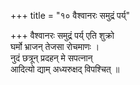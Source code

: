 +++
title = "१० वैश्वानरः समुद्रं पर्य्"

+++
वैश्वानरः समुद्रं पर्य् एति शुक्रो  
घर्मो भ्राजन् तेजसा रोचमाणः ।  
नुदं छत्रून् प्रदहन् मे सपत्नान्  
आदित्यो द्याम् अध्यरुक्षद् विपश्चित् ॥
